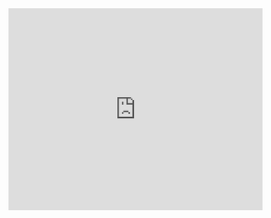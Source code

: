 <panel type="seamless" header="{{ icon_try }} Try your own" minimized>

<iframe height="400px" width="100%" src="https://repl.it/@pythonbasics/{{ program }}?lite=true" scrolling="no" frameborder="no" allowtransparency="true" allowfullscreen="true" sandbox="allow-forms allow-pointer-lock allow-popups allow-same-origin allow-scripts allow-modals"></iframe>

</panel><p/>